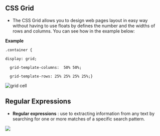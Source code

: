 ## CSS Grid

- The CSS Grid allows you to design web pages layout in easy way without having to use floats by defines the number and the widths of rows and columns. You can see how in the example below:


**Example**

`.container {`

`display: grid;`

`  grid-template-columns:  50% 50%;`

`  grid-template-rows: 25% 25% 25% 25%;}`



![grid cell](https://res.cloudinary.com/practicaldev/image/fetch/s--cesBcJ0z--/c_limit%2Cf_auto%2Cfl_progressive%2Cq_auto%2Cw_880/https://dev-to-uploads.s3.amazonaws.com/i/t4174up8thke8meg0zxt.png)


## Regular Expressions

- **Regular expressions** : use to extracting information from any text by searching for one or more matches of a specific search pattern.

![](https://miro.medium.com/max/676/1*BmpF9a9q35zi-VTf5-Arzg.jpeg)